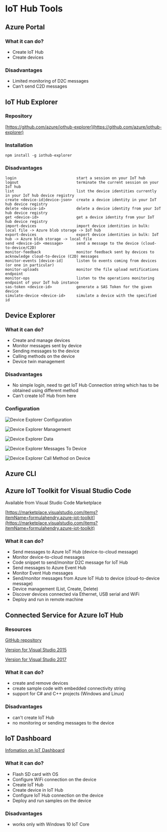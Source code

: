 # IoT Hub Tools

## **Azure Portal**

### What it can do?
* Create IoT Hub
* Create devices

### Disadvantages
* Limited monitoring of D2C messages
* Can't send C2D messages

## **IoT Hub Explorer**

### Repository

[https://github.com/azure/iothub-explorer](https://github.com/azure/iothub-explorer)

### Installation

    npm install -g iothub-explorer

### Disadvantages

    login                           start a session on your IoT hub
    logout                          terminate the current session on your IoT hub
    list                            list the device identities currently in your IoT hub device registry
    create <device-id|device-json>  create a device identity in your IoT hub device registry
    delete <device-id>              delete a device identity from your IoT hub device registry
    get <device-id>                 get a device identity from your IoT hub device registry
    import-devices                  import device identities in bulk: local file -> Azure blob storage -> IoT hub
    export-devices                  export device identities in bulk: IoT hub -> Azure blob storage -> local file
    send <device-id> <message>      send a message to the device (cloud-to-device/C2D)
    monitor-feedback                monitor feedback sent by devices to acknowledge cloud-to-device (C2D) messages
    monitor-events [device-id]      listen to events coming from devices (or one in particular)
    monitor-uploads                 monitor the file upload notifications endpoint
    monitor-ops                     listen to the operations monitoring endpoint of your IoT hub instance
    sas-token <device-id>           generate a SAS Token for the given device
    simulate-device <device-id>     simulate a device with the specified id


## **Device Explorer**

### What it can do?
* Create and manage devices
* Monitor messages sent by device
* Sending messages to the device
* Calling methods on the device
* Device twin management

### Disadvantages
* No simple login, need to get IoT Hub Connection string which has to be obtained using different method
* Can't create IoT Hub from here

### Configuration

![Device Explorer Configuration](images/device-explorer-configuration.png)

![Device Explorer Management](images/device-explorer-management.png)

![Device Explorer Data](images/device-explorer-data.png)

![Device Explorer Messages To Device](images/device-explorer-messages-to-device.png)

![Device Explorer Call Method on Device](images/device-explorer-call-method-on-device.png)


## Azure CLI



## Azure IoT Toolkit for Visual Studio Code

Available from Visual Studio Code Marketplace

[https://marketplace.visualstudio.com/items?itemName=formulahendry.azure-iot-toolkit](https://marketplace.visualstudio.com/items?itemName=formulahendry.azure-iot-toolkit)

### What it can do?
* Send messages to Azure IoT Hub (device-to-cloud message)
* Monitor device-to-cloud messages
* Code snippet to send/monitor D2C message for IoT Hub
* Send messages to Azure Event Hub
* Monitor Event Hub messages
* Send/monitor messages from Azure IoT Hub to device (cloud-to-device message)
* Device management (List, Create, Delete)
* Discover devices connected via Ethernet, USB serial and WiFi
* Deploy and run in remote machine

## **Connected Service for Azure IoT Hub**

### Resources

[GitHub repository](https://github.com/Azure/azure-iot-hub-vs-cs)

[Version for Visual Studio 2015](https://marketplace.visualstudio.com/items?itemName=MicrosoftIoT.ConnectedServiceforAzureIoTHub)

[Version for Visual Studio 2017](https://marketplace.visualstudio.com/items?itemName=ZimKalinowski.ConnectedServiceforAzureIoTHub)

### What it can do?
* create and remove devices
* create sample code with embedded connectivity string
* support for C# and C++ projects (Windows and Linux)

### Disadvantages
* can't create IoT Hub
* no monitoring or sending messages to the device

## **IoT Dashboard**

[Infomation on IoT Dashboard](https://developer.microsoft.com/en-us/windows/iot/docs/iotdashboard)

### What it can do?

* Flash SD card with OS
* Configure WiFi connection on the device
* Create IoT Hub
* Create device in IoT Hub
* Configure IoT Hub connection on the device
* Deploy and run samples on the device

### Disadvantages
* works only with Windows 10 IoT Core
